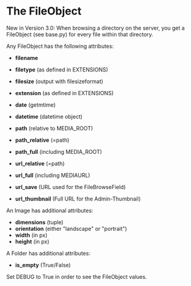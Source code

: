 # The FileObject #
New in Version 3.0: When browsing a directory on the server, you get a FileObject (see base.py) for every file within that directory.

Any FileObject has the following attributes:
  * **filename**
  * **filetype** (as defined in EXTENSIONS)
  * **filesize** (output with filesizeformat)
  * **extension** (as defined in EXTENSIONS)
  * **date** (getmtime)
  * **datetime** (datetime object)

  * **path** (relative to MEDIA\_ROOT)
  * **path\_relative** (=path)
  * **path\_full** (including MEDIA\_ROOT)
  * **url\_relative** (=path)
  * **url\_full** (including MEDIAURL)
  * **url\_save** (URL used for the FileBrowseField)
  * **url\_thumbnail** (Full URL for the Admin-Thumbnail)

An Image has additional attributes:
  * **dimensions** (tuple)
  * **orientation** (either "landscape" or "portrait")
  * **width** (in px)
  * **height** (in px)

A Folder has additional attributes:
  * **is\_empty** (True/False)

Set DEBUG to True in order to see the FileObject values.